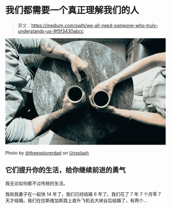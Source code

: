 # 我们都需要一个真正理解我们的人

> 原文：<https://medium.com/swlh/we-all-need-someone-who-truly-understands-us-9f5f3430abcc>

![](img/f7efd67045af8b4e1f402c7a025c8c6b.png)

Photo by [@theexplorerdad](https://unsplash.com/@theexplorerdad) on [Unsplash](https://unsplash.com/photos/-bEZ_OfWu3Y)

## 它们提升你的生活，给你继续前进的勇气

我无论如何都不过传统的生活。

我和我妻子在一起快 14 年了，我们已经结婚 6 年了。我们花了 7 年 7 个月零 7 天才结婚。我们在拉斯维加斯跳上直升飞机去大峡谷后结婚了，有两个…